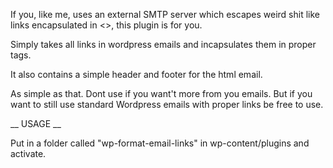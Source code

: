 If you, like me, uses an external SMTP server which escapes weird shit like links encapsulated in <>, this plugin is for you. 

Simply takes all links in wordpress emails and incapsulates them in proper <a> tags. 

It also contains a simple header and footer for the html email. 

As simple as that. Dont use if you want't more from you emails. But if you want to still use standard Wordpress emails with proper links be free to use.

__ USAGE __  

Put in a folder called "wp-format-email-links" in wp-content/plugins and activate.